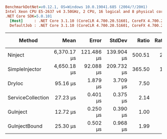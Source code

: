 ``` ini

BenchmarkDotNet=v0.12.1, OS=Windows 10.0.19041.685 (2004/?/20H1)
Intel Xeon CPU E5-2637 v4 3.50GHz, 2 CPU, 16 logical and 8 physical cores
.NET Core SDK=5.0.101
  [Host]     : .NET Core 3.1.10 (CoreCLR 4.700.20.51601, CoreFX 4.700.20.51901), X64 RyuJIT
  DefaultJob : .NET Core 3.1.10 (CoreCLR 4.700.20.51601, CoreFX 4.700.20.51901), X64 RyuJIT


```
|            Method |        Mean |      Error |     StdDev |  Ratio | RatioSD |   Gen 0 |   Gen 1 | Gen 2 | Allocated |
|------------------ |------------:|-----------:|-----------:|-------:|--------:|--------:|--------:|------:|----------:|
|           Ninject | 6,370.17 μs | 121.486 μs | 139.904 μs | 500.51 |   20.65 | 23.4375 |  7.8125 |     - | 236.55 KB |
|    SimpleInjector | 4,650.18 μs |  92.088 μs | 209.732 μs | 365.50 |   17.65 | 23.4375 | 11.7188 |     - | 201.32 KB |
|            DryIoc |    95.16 μs |   1.879 μs |   3.709 μs |   7.50 |    0.41 |  9.5215 |  0.3662 |     - |  73.59 KB |
| ServiceCollection |    27.23 μs |   0.401 μs |   0.375 μs |   2.14 |    0.03 |  3.5400 |  0.2136 |     - |  27.23 KB |
|          GuInject |    12.72 μs |   0.250 μs |   0.390 μs |   1.00 |    0.00 |  1.1292 |  0.0153 |     - |   8.69 KB |
|     GuInjectBound |    25.30 μs |   0.502 μs |   0.968 μs |   1.99 |    0.11 |  2.9297 |  0.0916 |     - |  22.63 KB |

